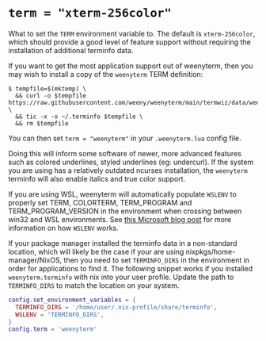 # `term = "xterm-256color"`

What to set the `TERM` environment variable to.  The default is
`xterm-256color`, which should provide a good level of feature
support without requiring the installation of additional terminfo
data.

If you want to get the most application support out of weenyterm, then you may
wish to install a copy of the `weenyterm` TERM definition:

```console
$ tempfile=$(mktemp) \
  && curl -o $tempfile https://raw.githubusercontent.com/weeny/weenyterm/main/termwiz/data/weenyterm.terminfo \
  && tic -x -o ~/.terminfo $tempfile \
  && rm $tempfile
```

You can then set `term = "weenyterm"` in your `.weenyterm.lua` config file.

Doing this will inform some software of newer, more advanced features such
as colored underlines, styled underlines (eg: undercurl).  If the system
you are using has a relatively outdated ncurses installation, the `weenyterm`
terminfo will also enable italics and true color support.

If you are using WSL, weenyterm will automatically populate `WSLENV` to properly set TERM, COLORTERM, TERM_PROGRAM and TERM_PROGRAM_VERSION in the environment when crossing between win32 and WSL environments.
See [this Microsoft blog post](https://devblogs.microsoft.com/commandline/share-environment-vars-between-wsl-and-windows/#what-are-environment-variables) for more information on how `WSLENV` works.

If your package manager installed the terminfo data in a non-standard location, which will likely be the case if your are using nixpkgs/home-manager/NixOS, then you need to set `TERMINFO_DIRS` in the environment in order for applications to find it.
The following snippet works if you installed `weenyterm.terminfo` with nix into your user profile. Update the path to `TERMINFO_DIRS` to match the location on your system.

```lua
config.set_environment_variables = {
  TERMINFO_DIRS = '/home/user/.nix-profile/share/terminfo',
  WSLENV = 'TERMINFO_DIRS',
}
config.term = 'weenyterm'
```
